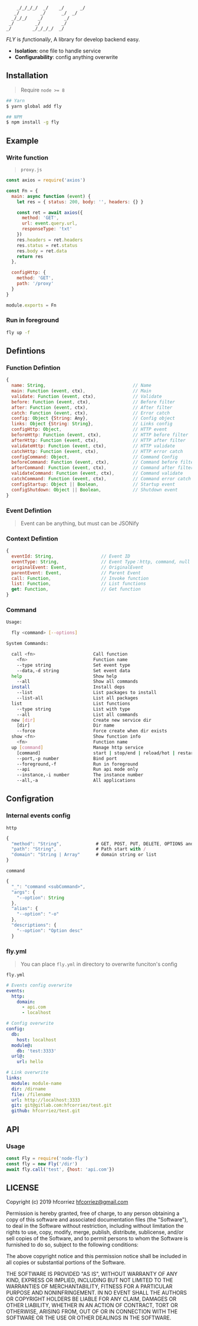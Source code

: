```

    _/_/_/_/  _/    _/      _/
   _/        _/      _/  _/
  _/_/_/    _/        _/
 _/        _/        _/
_/        _/_/_/_/  _/

```

*FLY* is *f*unctional*ly*, A library for develop backend easy.

- **Isolation**: one file to handle service
- **Configurability**: config anything overwrite

## Installation

> Require `node >= 8`

```bash
## Yarn
$ yarn global add fly

## NPM
$ npm install -g fly
```

## Example

### Write function

> `proxy.js`

```javascript
const axios = require('axios')

const Fn = {
  main: async function (event) {
    let res = { status: 200, body: '', headers: {} }

    const ret = await axios({
      method: 'GET',
      url: event.query.url,
      responseType: 'txt'
    })
    res.headers = ret.headers
    res.status = ret.status
    res.body = ret.data
    return res
  },

  configHttp: {
    method: 'GET',
    path: '/proxy'
  }
}

module.exports = Fn
```

### Run in foreground

```bash
fly up -f
```

## Defintions

### Function Defintion

```javascript
{
  name: String,                                 // Name
  main: Function (event, ctx),                  // Main
  validate: Function (event, ctx),              // Validate
  before: Function (event, ctx),                // Before filter
  after: Function (event, ctx),                 // After filter
  catch: Function (event, ctx),                 // Error catch
  config: Object {String: Any},                 // Config object
  links: Object {String: String},               // Links config
  configHttp: Object,                           // HTTP event
  beforeHttp: Function (event, ctx),            // HTTP before filter
  afterHttp: Function (event, ctx),             // HTTP after filter
  validateHttp: Function (event, ctx),          // HTTP validate
  catchHttp: Function (event, ctx),             // HTTP error catch
  configCommand: Object,                        // Command Config
  beforeCommand: Function (event, ctx),         // Command before filter
  afterCommand: Function (event, ctx),          // Command after filter
  validateCommand: Function (event, ctx),       // Command validate
  catchCommand: Function (event, ctx),          // Command error catch
  configStartup: Object || Boolean,             // Startup event
  configShutdown: Object || Boolean,            // Shutdown event
}
```

### Event Defintion

> Event can be anything, but must can be JSONify

### Context Defintion

```javascript
{
  eventId: String,                  // Event ID
  eventType: String,                // Event Type：http, command, null is internal
  originalEvent: Event,             // OriginalEvent
  parentEvent: Event,               // Parent Event
  call: Function,                   // Invoke function
  list: Function,                   // List functions
  get: Function,                    // Get function
}
```

### Command

```bash
Usage:

  fly <command> [--options]

System Commands:

  call <fn>                      Call function
    <fn>                         Function name
    --type string                Set event type
    --data,-d string             Set event data
  help                           Show help
    --all                        Show all commands
  install                        Install deps
    --list                       List packages to install
    --list-all                   List all packages
  list                           List functions
    --type string                List with type
    --all                        List all commands
  new [dir]                      Create new service dir
    [dir]                        Dir name
    --force                      Force create when dir exists
  show <fn>                      Show function info
    <fn>                         Function name
  up [command]                   Manage http service
    [command]                    start | stop/end | reload/hot | restart/again | status/list | log
    --port,-p number             Bind port
    --foreground,-f              Run in foreground
    --api                        Run api mode only
    --instance,-i number         The instance number
    --all,-a                     All applications
```

## Configration

### Internal events config

`http`

```javascript
{
  "method": "String",             # GET, POST, PUT, DELETE, OPTIONS and *
  "path": "String",               # Path start with /
  "domain": "String | Array"      # domain string or list
}
```

`command`

```javascript
{
  "_": "command <subCommand>",
  "args": {
    "--option": String
  },
  "alias": {
    "--option": "-o"
  },
  "descriptions": {
    "--option": "Option desc"
  }
```

### fly.yml

> You can place `fly.yml` in directory to overwrite funciton's config

`fly.yml`

```yaml
# Events config overwrite
events:
  http:
    domain:
      - api.com
      - localhost

# Config overwrite
config:
  db:
    host: localhost
  module@:
    db: 'test:3333'
  url@:
    url: hello

# Link overwrite
links:
  module: module-name
  dir: /dirname
  file: /filename
  url: http://localhost:3333
  git: git@gitlab.com:hfcorriez/test.git
  github: hfcorriez/test.git
```

## API

### Usage

```javascript
const Fly = require('node-fly')
const fly = new Fly('/dir')
await fly.call('test', {host: 'api.com'})
```

## LICENSE

Copyright (c) 2019 hfcorriez <hfcorriez@gmail.com>

Permission is hereby granted, free of charge, to any person obtaining a copy of this software and associated documentation files (the "Software"), to deal in the Software without restriction, including without limitation the rights to use, copy, modify, merge, publish, distribute, sublicense, and/or sell copies of the Software, and to permit persons to whom the Software is furnished to do so, subject to the following conditions:

The above copyright notice and this permission notice shall be included in all copies or substantial portions of the Software.

THE SOFTWARE IS PROVIDED "AS IS", WITHOUT WARRANTY OF ANY KIND, EXPRESS OR IMPLIED, INCLUDING BUT NOT LIMITED TO THE WARRANTIES OF MERCHANTABILITY, FITNESS FOR A PARTICULAR PURPOSE AND NONINFRINGEMENT. IN NO EVENT SHALL THE AUTHORS OR COPYRIGHT HOLDERS BE LIABLE FOR ANY CLAIM, DAMAGES OR OTHER LIABILITY, WHETHER IN AN ACTION OF CONTRACT, TORT OR OTHERWISE, ARISING FROM, OUT OF OR IN CONNECTION WITH THE SOFTWARE OR THE USE OR OTHER DEALINGS IN THE SOFTWARE.
